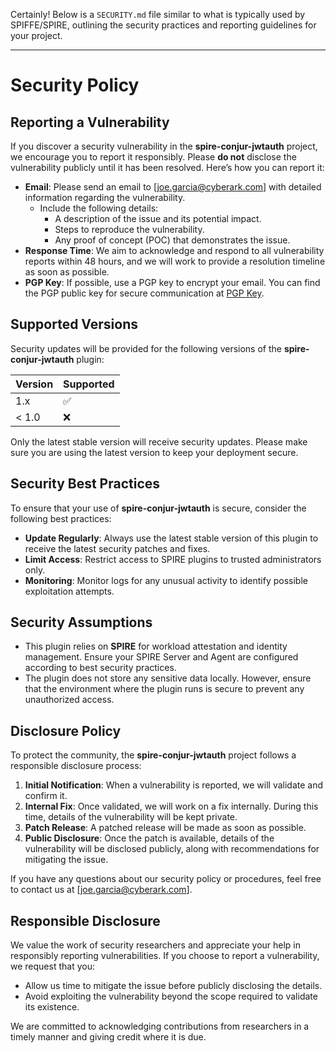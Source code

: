 Certainly! Below is a `SECURITY.md` file similar to what is typically used by SPIFFE/SPIRE, outlining the security practices and reporting guidelines for your project.

---

# Security Policy

## Reporting a Vulnerability

If you discover a security vulnerability in the **spire-conjur-jwtauth** project, we encourage you to report it responsibly. Please **do not** disclose the vulnerability publicly until it has been resolved. Here’s how you can report it:

- **Email**: Please send an email to [joe.garcia@cyberark.com] with detailed information regarding the vulnerability.
  - Include the following details:
    - A description of the issue and its potential impact.
    - Steps to reproduce the vulnerability.
    - Any proof of concept (POC) that demonstrates the issue.
- **Response Time**: We aim to acknowledge and respond to all vulnerability reports within 48 hours, and we will work to provide a resolution timeline as soon as possible.
- **PGP Key**: If possible, use a PGP key to encrypt your email. You can find the PGP public key for secure communication at [PGP Key](https://github.com/infamousjoeg/spire-conjur-jwtauth/SECURITY_PGP_KEY.asc).

## Supported Versions

Security updates will be provided for the following versions of the **spire-conjur-jwtauth** plugin:

| Version   | Supported          |
|-----------|--------------------|
| 1.x       | :white_check_mark: |
| < 1.0     | :x:                |

Only the latest stable version will receive security updates. Please make sure you are using the latest version to keep your deployment secure.

## Security Best Practices

To ensure that your use of **spire-conjur-jwtauth** is secure, consider the following best practices:

- **Update Regularly**: Always use the latest stable version of this plugin to receive the latest security patches and fixes.
- **Limit Access**: Restrict access to SPIRE plugins to trusted administrators only.
- **Monitoring**: Monitor logs for any unusual activity to identify possible exploitation attempts.

## Security Assumptions

- This plugin relies on **SPIRE** for workload attestation and identity management. Ensure your SPIRE Server and Agent are configured according to best security practices.
- The plugin does not store any sensitive data locally. However, ensure that the environment where the plugin runs is secure to prevent any unauthorized access.

## Disclosure Policy

To protect the community, the **spire-conjur-jwtauth** project follows a responsible disclosure process:

1. **Initial Notification**: When a vulnerability is reported, we will validate and confirm it.
2. **Internal Fix**: Once validated, we will work on a fix internally. During this time, details of the vulnerability will be kept private.
3. **Patch Release**: A patched release will be made as soon as possible.
4. **Public Disclosure**: Once the patch is available, details of the vulnerability will be disclosed publicly, along with recommendations for mitigating the issue.

If you have any questions about our security policy or procedures, feel free to contact us at [joe.garcia@cyberark.com].

## Responsible Disclosure

We value the work of security researchers and appreciate your help in responsibly reporting vulnerabilities. If you choose to report a vulnerability, we request that you:
- Allow us time to mitigate the issue before publicly disclosing the details.
- Avoid exploiting the vulnerability beyond the scope required to validate its existence.

We are committed to acknowledging contributions from researchers in a timely manner and giving credit where it is due.